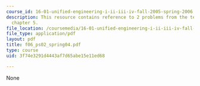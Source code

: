 ```yaml
---
course_id: 16-01-unified-engineering-i-ii-iii-iv-fall-2005-spring-2006
description: This resource contains reference to 2 problems from the text Anderson
  chapter 5.
file_location: /coursemedia/16-01-unified-engineering-i-ii-iii-iv-fall-2005-spring-2006/3f74e3291d4443af7d65abe15e11ed68_f06_ps02_spring04.pdf
file_type: application/pdf
layout: pdf
title: f06_ps02_spring04.pdf
type: course
uid: 3f74e3291d4443af7d65abe15e11ed68

---
```

None